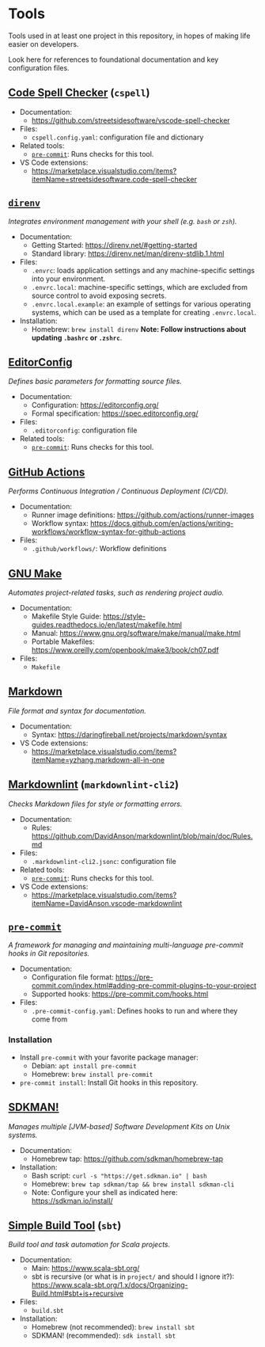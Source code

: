 # Tools

Tools used in at least one project in this repository, in hopes of making life easier on developers.

Look here for references to foundational documentation and key configuration files.

## [Code Spell Checker](https://cspell.org/) (`cspell`)

- Documentation:
  - <https://github.com/streetsidesoftware/vscode-spell-checker>
- Files:
  - `cspell.config.yaml`: configuration file and dictionary
- Related tools:
  - [`pre-commit`](#pre-commit): Runs checks for this tool.
- VS Code extensions:
  - <https://marketplace.visualstudio.com/items?itemName=streetsidesoftware.code-spell-checker>

## [`direnv`](https://direnv.net/)

_Integrates environment management with your shell (e.g. `bash` or `zsh`)._

- Documentation:
  - Getting Started: <https://direnv.net/#getting-started>
  - Standard library: <https://direnv.net/man/direnv-stdlib.1.html>
- Files:
  - `.envrc`: loads application settings and any machine-specific settings into your environment.
  - `.envrc.local`: machine-specific settings, which are excluded from source control to avoid
    exposing secrets.
  - `.envrc.local.example`: an example of settings for various operating systems, which can be used
    as a template for creating `.envrc.local`.
- Installation:
  - Homebrew: `brew install direnv`
    **Note: Follow instructions about updating `.bashrc` or `.zshrc`**.

## [EditorConfig](https://editorconfig.org/)

_Defines basic parameters for formatting source files._

- Documentation:
  - Configuration: <https://editorconfig.org/>
  - Formal specification: <https://spec.editorconfig.org/>
- Files:
  - `.editorconfig`: configuration file
- Related tools:
  - [`pre-commit`](#pre-commit): Runs checks for this tool.

## [GitHub Actions](https://docs.github.com/en/actions)

_Performs Continuous Integration / Continuous Deployment (CI/CD)._

- Documentation:
  - Runner image definitions: <https://github.com/actions/runner-images>
  - Workflow syntax:
    <https://docs.github.com/en/actions/writing-workflows/workflow-syntax-for-github-actions>
- Files:
  - `.github/workflows/`: Workflow definitions

## [GNU Make](https://www.gnu.org/software/make/)

_Automates project-related tasks, such as rendering project audio._

- Documentation:
  - Makefile Style Guide: <https://style-guides.readthedocs.io/en/latest/makefile.html>
  - Manual: <https://www.gnu.org/software/make/manual/make.html>
  - Portable Makefiles: <https://www.oreilly.com/openbook/make3/book/ch07.pdf>
- Files:
  - `Makefile`

## [Markdown](https://daringfireball.net/projects/markdown/)

_File format and syntax for documentation._

- Documentation:
  - Syntax: <https://daringfireball.net/projects/markdown/syntax>
- VS Code extensions:
  - <https://marketplace.visualstudio.com/items?itemName=yzhang.markdown-all-in-one>

## [Markdownlint](https://github.com/DavidAnson/markdownlint-cli2) (`markdownlint-cli2`)

_Checks Markdown files for style or formatting errors._

- Documentation:
  - Rules: <https://github.com/DavidAnson/markdownlint/blob/main/doc/Rules.md>
- Files:
  - `.markdownlint-cli2.jsonc`: configuration file
- Related tools:
  - [`pre-commit`](#pre-commit): Runs checks for this tool.
- VS Code extensions:
  - <https://marketplace.visualstudio.com/items?itemName=DavidAnson.vscode-markdownlint>

## [`pre-commit`](https://pre-commit.com/)

_A framework for managing and maintaining multi-language pre-commit hooks in Git repositories._

- Documentation:
  - Configuration file format:
    <https://pre-commit.com/index.html#adding-pre-commit-plugins-to-your-project>
  - Supported hooks: <https://pre-commit.com/hooks.html>
- Files:
  - `.pre-commit-config.yaml`: Defines hooks to run and where they come from

### Installation

- Install `pre-commit` with your favorite package manager:
  - Debian: `apt install pre-commit`
  - Homebrew: `brew install pre-commit`
- `pre-commit install`: Install Git hooks in this repository.

## [SDKMAN!](https://sdkman.io/install/)

_Manages multiple \[JVM-based] Software Development Kits on Unix systems._

- Documentation:
  - Homebrew tap: <https://github.com/sdkman/homebrew-tap>
- Installation:
  - Bash script: `curl -s "https://get.sdkman.io" | bash`
  - Homebrew: `brew tap sdkman/tap && brew install sdkman-cli`
  - Note: Configure your shell as indicated here: <https://sdkman.io/install/>

## [Simple Build Tool](https://www.scala-sbt.org/) (`sbt`)

_Build tool and task automation for Scala projects._

- Documentation:
  - Main: <https://www.scala-sbt.org/>
  - sbt is recursive (or what is in `project/` and should I ignore it?):
    <https://www.scala-sbt.org/1.x/docs/Organizing-Build.html#sbt+is+recursive>
- Files:
  - `build.sbt`
- Installation:
  - Homebrew (not recommended): `brew install sbt`
  - SDKMAN! (recommended): `sdk install sbt`
